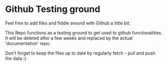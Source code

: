 # Github Testing ground 

Feel free to add files and fiddle around with Github a little bit. 

This Repo functions as a testing ground to get used to github functionalities. It will be deleted after a few weeks and replaced by the actual 'documentation' repo. 

Don't forget to keep the files up to date by regularly fetch - pull and push the data :). 
